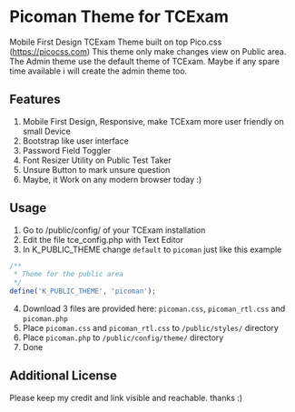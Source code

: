 # Picoman Theme for TCExam #
Mobile First Design TCExam Theme built on top Pico.css (https://picocss.com)
This theme only make changes view on Public area. The Admin theme use the default theme of TCExam. Maybe if any spare time available i will create the admin theme too.
## Features ##
1. Mobile First Design, Responsive, make TCExam more user friendly on small Device
2. Bootstrap like user interface
3. Password Field Toggler
4. Font Resizer Utility on Public Test Taker
5. Unsure Button to mark unsure question
6. Maybe, it Work on any modern browser today :)

## Usage ##
1. Go to /public/config/ of your TCExam installation
2. Edit the file tce_config.php with Text Editor
3. In K_PUBLIC_THEME change `default` to `picoman` just like this example
```php
/**
 * Theme for the public area
 */
define('K_PUBLIC_THEME', 'picoman');
```
4. Download 3 files are provided here: `picoman.css`, `picoman_rtl.css` and `picoman.php`
5. Place `picoman.css` and `picoman_rtl.css` to `/public/styles/` directory
6. Place `picoman.php` to `/public/config/theme/` directory
7. Done

## Additional License ##
Please keep my credit and link visible and reachable. thanks :) 

